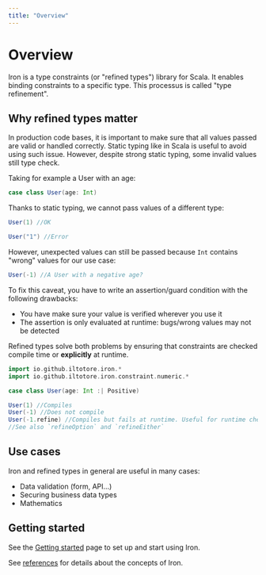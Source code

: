```yaml
---
title: "Overview"
---
```


# Overview

Iron is a type constraints (or "refined types") library for Scala. It enables binding constraints to a specific type.
This processus is called "type refinement".

## Why refined types matter

In production code bases, it is important to make sure that all values passed are valid or handled correctly.
Static typing like in Scala is useful to avoid using such issue.
However, despite strong static typing, some invalid values still type check.

Taking for example a User with an age:

```scala sc-name:User.scala
case class User(age: Int)
```

Thanks to static typing, we cannot pass values of a different type:

```scala sc-compile-with:User.scala
User(1) //OK
```

```scala sc:fail sc-compile-with:User.scala
User("1") //Error
```

However, unexpected values can still be passed because `Int` contains "wrong" values for our use case:

```scala sc-compile-with:User.scala
User(-1) //A User with a negative age?
```

To fix this caveat, you have to write an assertion/guard condition with the following drawbacks:
- You have make sure your value is verified wherever you use it
- The assertion is only evaluated at runtime: bugs/wrong values may not be detected

Refined types solve both problems by ensuring that constraints are checked compile time or __explicitly__ at runtime.

```scala sc-name:BetterUser.scala
import io.github.iltotore.iron.*
import io.github.iltotore.iron.constraint.numeric.*

case class User(age: Int :| Positive)
```

```scala  sc-compile-with:BetterUser.scala
User(1) //Compiles
User(-1) //Does not compile
User(-1.refine) //Compiles but fails at runtime. Useful for runtime checks such as form validation.
//See also `refineOption` and `refineEither`
```

## Use cases

Iron and refined types in general are useful in many cases:
- Data validation (form, API...)
- Securing business data types
- Mathematics

## Getting started

See the [Getting started](getting-started.md) page to set up and start using Iron.

See [references](reference/index.md) for details about the concepts of Iron.

